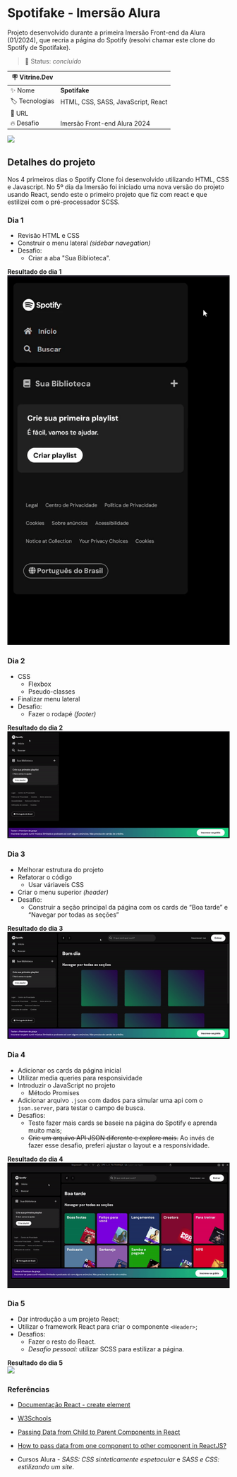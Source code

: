 # Spotifake - Imersão Alura

Projeto desenvolvido durante a primeira Imersão Front-end da Alura (01/2024), que recria a página do Spotify (resolvi chamar este clone do Spotify de Spotifake). 

> 🏁 Status: *concluído* 

| :placard: Vitrine.Dev |     |
| -------------  | --- |
| :sparkles: Nome        | **Spotifake**
| :label: Tecnologias | HTML, CSS, SASS, JavaScript, React
| :rocket: URL         | 
| :fire: Desafio     | Imersão Front-end Alura 2024
  
![](./img-readme/resultado-dia-5-react.png.png#vitrinedev)

## Detalhes do projeto

Nos 4 primeiros dias o Spotify Clone foi desenvolvido utilizando HTML, CSS e Javascript. No 5º dia da Imersão foi iniciado uma nova versão do projeto usando React, sendo este o primeiro projeto que fiz com react e que estilizei com o pré-processador SCSS.


### Dia 1

- Revisão HTML e CSS
- Construir o menu lateral *(sidebar navegation)*
- Desafio:
  - Criar a aba "Sua Biblioteca".

**Resultado do dia 1**  
![](./img-readme/resultado-dia-1.gif)

### Dia 2
- CSS
  - Flexbox
  - Pseudo-classes
- Finalizar menu lateral
- Desafio:
  - Fazer o rodapé *(footer)*

**Resultado do dia 2**  
![](./img-readme/resultado-dia-2.gif)

### Dia 3
- Melhorar estrutura do projeto
- Refatorar o código
  - Usar váriaveis CSS
- Criar o menu superior *(header)*
- Desafio:
  - Construir a seção principal da página com os cards de “Boa tarde” e “Navegar por todas as seções”

**Resultado do dia 3**  
![](./img-readme/resultado-dia-3.gif)

### Dia 4
- Adicionar os cards da página inicial
- Utilizar media queries para responsividade
- Introduzir o JavaScript no projeto
  - Método Promises
- Adicionar arquivo `.json` com dados para simular uma api com o `json.server`, para testar o campo de busca.
- Desafios:
  - Teste fazer mais cards se baseie na página do Spotify e aprenda muito mais;
  - ~~Crie um arquivo API JSON diferente e explore mais.~~  Ao invés de fazer esse desafio, preferi ajustar o layout e a responsividade.

**Resultado do dia 4**  
![](./img-readme/resultado-dia-4.gif)

### Dia 5  
- Dar introdução a um projeto React;
- Utilizar o framework React para criar o componente `<Header>`;
- Desafios:
  - Fazer o resto do React.
  - *Desafio pessoal:* utilizar SCSS para estilizar a página.
  
**Resultado do dia 5**  
![](./img-readme/resultado-dia-5.gif)

  
### Referências

- [Documentação React - create element](https://react.dev/reference/react/createElement)

- [W3Schools](https://www.w3schools.com/)

- [Passing Data from Child to Parent Components in React](https://medium.com/@ozhanli/passing-data-from-child-to-parent-components-in-react-e347ea60b1bb)

- [How to pass data from one component to other component in ReactJS?](https://www.geeksforgeeks.org/how-to-pass-data-from-one-component-to-other-component-in-reactjs/)

- Cursos Alura - *SASS: CSS sinteticamente espetacular* e *SASS e CSS: estilizando um site*.